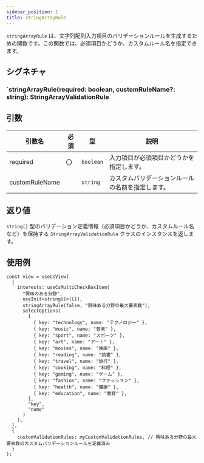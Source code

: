 ```yaml
---
sidebar_position: 1
title: stringArrayRule
---
```


`stringArrayRule` は、文字列配列入力項目のバリデーションルールを生成するための関数です。この関数では、必須項目かどうか、カスタムルール名を指定できます。

## シグネチャ

<h3>`stringArrayRule(required: boolean, customRuleName?: string): StringArrayValidationRule`</h3>

## 引数

| 引数名         | 必須 | 型        | 説明                                             |
| -------------- | ---- | --------- | ------------------------------------------------ |
| required       | 〇   | `boolean` | 入力項目が必須項目かどうかを指定します。         |
| customRuleName |      | `string`  | カスタムバリデーションルールの名前を指定します。 |

## 返り値

`string[]` 型のバリデーション定義情報（必須項目かどうか、カスタムルール名など）を保持する `StringArrayValidationRule` クラスのインスタンスを返します。

## 使用例

```tsx
const view = useCsView(
  {
    interests: useCsMultiCheckBoxItem(
      "興味のある分野",
      useInit<string[]>([]),
      stringArrayRule(false, "興味ある分野の最大要素数"),
      selectOptions(
        [
          { key: "technology", name: "テクノロジー" },
          { key: "music", name: "音楽" },
          { key: "sport", name: "スポーツ" },
          { key: "art", name: "アート" },
          { key: "movies", name: "映画" },
          { key: "reading", name: "読書" },
          { key: "travel", name: "旅行" },
          { key: "cooking", name: "料理" },
          { key: "gaming", name: "ゲーム" },
          { key: "fashion", name: "ファッション" },
          { key: "health", name: "健康" },
          { key: "education", name: "教育" },
        ],
        "key",
        "name"
      )
    ),
  },
  {
    customValidationRules: myCustomValidationRules, // 興味ある分野の最大要素数のカスタムバリデーションルールを定義済み
  }
);
```
